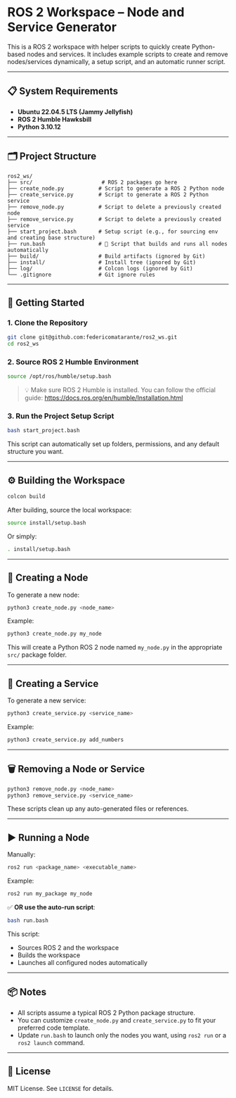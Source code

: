 # ROS 2 Workspace – Node and Service Generator

This is a ROS 2 workspace with helper scripts to quickly create Python-based nodes and services. It includes example scripts to create and remove nodes/services dynamically, a setup script, and an automatic runner script.

---

## 📋 System Requirements

- **Ubuntu 22.04.5 LTS (Jammy Jellyfish)**
- **ROS 2 Humble Hawksbill**
- **Python 3.10.12**

---

## 🗂 Project Structure

```
ros2_ws/
├── src/                      # ROS 2 packages go here
├── create_node.py           # Script to generate a ROS 2 Python node
├── create_service.py        # Script to generate a ROS 2 Python service
├── remove_node.py           # Script to delete a previously created node
├── remove_service.py        # Script to delete a previously created service
├── start_project.bash       # Setup script (e.g., for sourcing env and creating base structure)
├── run.bash                 # 🔁 Script that builds and runs all nodes automatically
├── build/                   # Build artifacts (ignored by Git)
├── install/                 # Install tree (ignored by Git)
├── log/                     # Colcon logs (ignored by Git)
└── .gitignore               # Git ignore rules
```

---

## 🚀 Getting Started

### 1. Clone the Repository

```bash
git clone git@github.com:federicomatarante/ros2_ws.git
cd ros2_ws
```

### 2. Source ROS 2 Humble Environment

```bash
source /opt/ros/humble/setup.bash
```

> 💡 Make sure ROS 2 Humble is installed. You can follow the official guide: https://docs.ros.org/en/humble/Installation.html

### 3. Run the Project Setup Script

```bash
bash start_project.bash
```

This script can automatically set up folders, permissions, and any default structure you want.

---

## ⚙️ Building the Workspace

```bash
colcon build
```

After building, source the local workspace:

```bash
source install/setup.bash
```

Or simply:

```bash
. install/setup.bash
```

---

## 🧱 Creating a Node

To generate a new node:

```bash
python3 create_node.py <node_name>
```

Example:

```bash
python3 create_node.py my_node
```

This will create a Python ROS 2 node named `my_node.py` in the appropriate `src/` package folder.

---

## 🧩 Creating a Service

To generate a new service:

```bash
python3 create_service.py <service_name>
```

Example:

```bash
python3 create_service.py add_numbers
```

---

## 🗑 Removing a Node or Service

```bash
python3 remove_node.py <node_name>
python3 remove_service.py <service_name>
```

These scripts clean up any auto-generated files or references.

---

## ▶️ Running a Node

Manually:

```bash
ros2 run <package_name> <executable_name>
```

Example:

```bash
ros2 run my_package my_node
```

✅ **OR use the auto-run script**:

```bash
bash run.bash
```

This script:
- Sources ROS 2 and the workspace
- Builds the workspace
- Launches all configured nodes automatically

---

## 📦 Notes

- All scripts assume a typical ROS 2 Python package structure.
- You can customize `create_node.py` and `create_service.py` to fit your preferred code template.
- Update `run.bash` to launch only the nodes you want, using `ros2 run` or a `ros2 launch` command.

---

## 📝 License

MIT License. See `LICENSE` for details.
